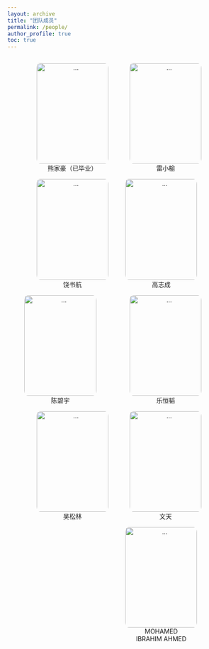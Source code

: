 ```yaml
---
layout: archive
title: "团队成员"
permalink: /people/
author_profile: true
toc: true
---
```


<!--   -----------第一行 ----------------------  -->
<tr>

<td>

<div style="text-align: center; float: left; position:relative; margin:3% 0 0 13%;">
<img align="" width="162.25px" height="227.15px" style="border-radius: 5% 5% 5% 5%; " src="{{ site.url }}/images/people/熊家豪（已毕业）.jpg" alt="...">
<br>熊家豪（已毕业）<br>
</div>

<div style="text-align: center; float: right; position:relative; margin:3% 13% 0 0;">
<img align="" width="162.25px" height="227.15px" style="border-radius: 5% 5% 5% 5%;" src="{{ site.url }}/images/people/雷小榆.jpg" alt="...">
<br>雷小榆<br>
</div>

<div style="text-align: center; float: right; position:relative; margin:3% 15% 0 0;">
<img align="" width="162.25px" height="227.15px" style="border-radius: 5% 5% 5% 5%;" src="{{ site.url }}/images/people/高志成.jpg" alt="...">
<br>高志成<br>
</div>

</td><br>

<!--   -----------第二行 ----------------------  -->

<td>

<div style="text-align: center; float: left; position:relative; margin:3% 0 0 13%;">
<img align="" width="162.25px" height="227.15px" style="border-radius: 5% 5% 5% 5%; " src="{{ site.url }}/images/people/饶书航.jpg" alt="...">
<br>饶书航<br>
</div>

<div style="text-align: center; float: right; position:relative; margin:3% 13% 0 0;">
<img align="" width="162.25px" height="227.15px" style="border-radius: 5% 5% 5% 5%;" src="{{ site.url }}/images/people/乐恒韬.png" alt="...">
<br>乐恒韬<br>
</div>

<div style="text-align: center; float: right; position:relative; margin:3% 15% 0 0;">
<img align="" width="162.25px" height="227.15px" style="border-radius: 5% 5% 5% 5%;" src="{{ site.url }}/images/people/陈碧宇.jpg" alt="...">
<br>陈碧宇<br>
</div>

</td><br>



<!--   -----------第三行 ----------------------  -->

<td>

<div style="text-align: center; float: left; position:relative; margin:3% 0 0 13%;">
<img align="" width="162.25px" height="227.15px" style="border-radius: 5% 5% 5% 5%; " src="{{ site.url }}/images/people/吴松林.jpg" alt="...">
<br>吴松林<br>
</div>

<div style="text-align: center; float: right; position:relative; margin:3% 13% 0 0;">
<img align="" width="162.25px" height="227.15px" style="border-radius: 5% 5% 5% 5%;" src="{{ site.url }}/images/people/文天.jpg" alt="...">
<br>文天<br>
</div>

<div style="text-align: center; float: right; position:relative; margin:3% 15% 0 0;">
<img align="" width="162.25px" height="227.15px" style="border-radius: 5% 5% 5% 5%;" src="{{ site.url }}/images/people/MOHAMED IBRAHIM AHMED.jpg" alt="...">
<br>MOHAMED <br>IBRAHIM AHMED
</div>

</td><br>

<!-- <div style="text-align: center;">

<div style="text-align: center; float: left; position:relative; margin:3% 0 0 15%;">
<img align="" width="162.25px" height="227.15px" style="border-radius: 5% 5% 5% 5%; " src="{{ site.url }}/images/people/Sulei.jpg" alt="...">
<br>Sulei
</div>

<div style="text-align: center; float: left; position:relative; margin:3% 0 0 12%;">
<img align="" width="162.25px" height="227.15px" style="border-radius: 5% 5% 5% 5%;" src="{{ site.url }}/images/people/王法福.png" alt="...">
<br>王法福
</div>

<div style="text-align: center; float: left; position:relative; margin:3% 0 0 12%;">
<img align="" width="162.25px" height="227.15px" style="border-radius: 5% 5% 5% 5%;" src="{{ site.url }}/images/people/陈飞扬.jpg" alt="...">
<br>陈飞扬
</div>

</div> -->

</tr>